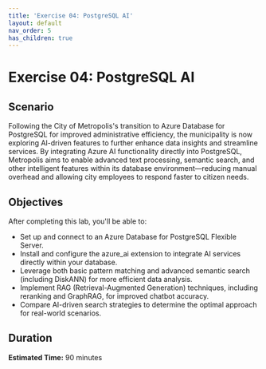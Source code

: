 ```yaml
---
title: 'Exercise 04: PostgreSQL AI'
layout: default
nav_order: 5 
has_children: true
---
```


# Exercise 04: PostgreSQL AI 

## Scenario 

Following the City of Metropolis's transition to Azure Database for PostgreSQL for improved administrative efficiency, the municipality is now exploring AI-driven features to further enhance data insights and streamline services. By integrating Azure AI functionality directly into PostgreSQL, Metropolis aims to enable advanced text processing, semantic search, and other intelligent features within its database environment—reducing manual overhead and allowing city employees to respond faster to citizen needs. 

## Objectives 

After completing this lab, you'll be able to: 

- Set up and connect to an Azure Database for PostgreSQL Flexible Server.  
- Install and configure the azure_ai extension to integrate AI services directly within your database.
- Leverage both basic pattern matching and advanced semantic search (including DiskANN) for more efficient data analysis.
- Implement RAG (Retrieval-Augmented Generation) techniques, including reranking and GraphRAG, for improved chatbot accuracy.
- Compare AI-driven search strategies to determine the optimal approach for real-world scenarios. 

## Duration 

**Estimated Time:** 90 minutes
